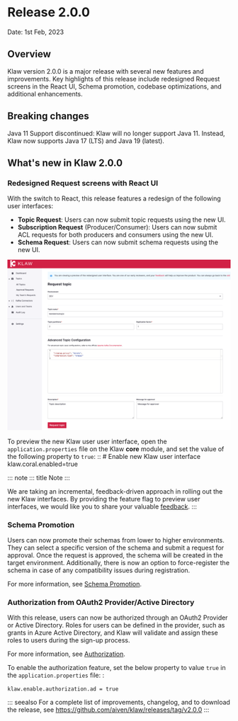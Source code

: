 # Release 2.0.0

Date: 1st Feb, 2023

## Overview

Klaw version 2.0.0 is a major release with several new features and
improvements. Key highlights of this release include redesigned Request
screens in the React UI, Schema promotion, codebase optimizations, and
additional enhancements.

## Breaking changes

Java 11 Support discontinued: Klaw will no longer support Java 11.
Instead, Klaw now supports Java 17 (LTS) and Java 19 (latest).

## What's new in Klaw 2.0.0

### Redesigned Request screens with React UI

With the switch to React, this release features a redesign of the
following user interfaces:

-   **Topic Request**: Users can now submit topic requests using the new
    UI.
-   **Subscription Request** (Producer/Consumer): Users can now submit
    ACL requests for both producers and consumers using the new UI.
-   **Schema Request**: Users can now submit schema requests using the
    new UI.

![image](../../static/images/topic/RequestTopic-react.png)

To preview the new Klaw user user interface, open the
`application.properties` file on the Klaw **core** module, and set the
value of the following property to `true`: :: \# Enable new Klaw user
interface klaw.coral.enabled=true

::: note
::: title
Note
:::

We are taking an incremental, feedback-driven approach in rolling out
the new Klaw interfaces. By providing the feature flag to preview user
interfaces, we would like you to share your valuable
[feedback](https://github.com/aiven/klaw/issues/new?assignees=&labels=&template=03_feature.md).
:::

### Schema Promotion

Users can now promote their schemas from lower to higher environments.
They can select a specific version of the schema and submit a request
for approval. Once the request is approved, the schema will be created
in the target environment. Additionally, there is now an option to
force-register the schema in case of any compatibility issues during
registration.

For more information, see [Schema
Promotion](https://www.klaw-project.io/docs/concepts/promotion#schema-promotion).

### Authorization from OAuth2 Provider/Active Directory

With this release, users can now be authorized through an OAuth2
Provider or Active Directory. Roles for users can be defined in the
provider, such as grants in Azure Active Directory, and Klaw will
validate and assign these roles to users during the sign-up process.

For more information, see
[Authorization](https://www.klaw-project.io/docs/howto/authorization).

To enable the authorization feature, set the below property to value
`true` in the `application.properties` file: :

    klaw.enable.authorization.ad = true

::: seealso
For a complete list of improvements, changelog, and to download the
release, see <https://github.com/aiven/klaw/releases/tag/v2.0.0>
:::
